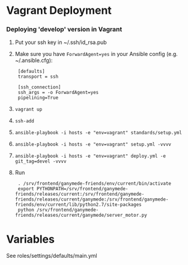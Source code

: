 
Vagrant Deployment
==================

### Deploying 'develop' version in Vagrant

1. Put your ssh key in ~/.ssh/id_rsa.pub
2. Make sure you have `ForwardAgent=yes` in your Ansible config (e.g. ~/.ansible.cfg):

        [defaults]
        transport = ssh

        [ssh_connection]
        ssh_args = -o ForwardAgent=yes
        pipelining=True

3. `vagrant up`
4. `ssh-add`
5. `ansible-playbook -i hosts -e "env=vagrant" standards/setup.yml`
6. `ansible-playbook -i hosts -e "env=vagrant" setup.yml -vvvv`
7. `ansible-playbook -i hosts -e "env=vagrant" deploy.yml -e git_tag=devel -vvvv`
8. Run

        . /srv/frontend/ganymede-friends/env/current/bin/activate
        export PYTHONPATH=/srv/frontend/ganymede-friends/releases/current:/srv/frontend/ganymede-friends/releases/current/ganymede:/srv/frontend/ganymede-friends/env/current/lib/python2.7/site-packages
        python /srv/frontend/ganymede-friends/releases/current/ganymede/server_motor.py

# Variables

See roles/settings/defaults/main.yml


